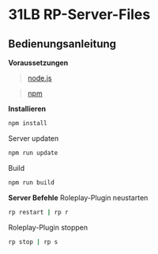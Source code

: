 # 31LB RP-Server-Files

## Bedienungsanleitung

**Voraussetzungen**
> [node.js](https://nodejs.org/en/)

> [npm](https://www.npmjs.com/)


**Installieren**
```sh
npm install
```

Server updaten
```sh
npm run update
```

Build
```sh
npm run build
```

**Server Befehle**
Roleplay-Plugin neustarten
```sh
rp restart | rp r
```

Roleplay-Plugin stoppen
```sh
rp stop | rp s
```